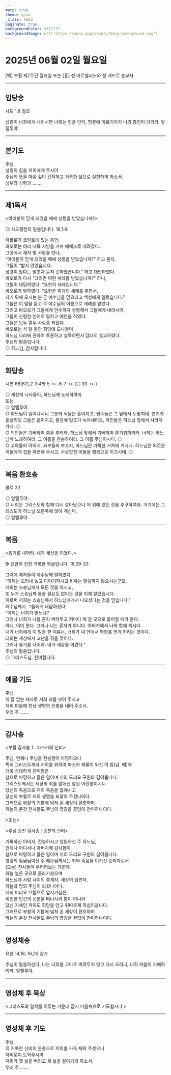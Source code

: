```yaml
---
marp: true
theme: gaia
_class: lead
paginate: true
backgroundColor: #ffffff
backgroundImage: url('https://marp.app/assets/hero-background.svg')
---
```


# 2025년 06월 02일 월요일

[백] 부활 제7주간 월요일 또는 [홍] 성 마르첼리노와 성 베드로  순교자  




---

## 입당송

사도 1,8 참조

성령이 너희에게 내리시면 너희는 힘을 받아, 땅끝에 이르기까지 나의 증인이 되리라. 알렐루야.  
  


---

## 본기도

주님,  
성령의 힘을 저희에게 주시어  
주님의 뜻을 마음 깊이 간직하고 거룩한 삶으로 실천하게 하소서.  
성부와 성령과 …….  
  


---

## 제1독서

<여러분이 믿게 되었을 때에 성령을 받았습니까?>

▥ 사도행전의 말씀입니다. 19,1-8

아폴로가 코린토에 있는 동안,  
바오로는 여러 내륙 지방을 거쳐 에페소로 내려갔다.  
그곳에서 제자 몇 사람을 만나,  
“여러분이 믿게 되었을 때에 성령을 받았습니까?” 하고 묻자,  
그들이 “받지 않았습니다.  
성령이 있다는 말조차 듣지 못하였습니다.” 하고 대답하였다.  
바오로가 다시 “그러면 어떤 세례를 받았습니까?” 하니,  
그들이 대답하였다. “요한의 세례입니다.”  
바오로가 말하였다. “요한은 회개의 세례를 주면서,  
자기 뒤에 오시는 분 곧 예수님을 믿으라고 백성에게 일렀습니다.”  
그들은 이 말을 듣고 주 예수님의 이름으로 세례를 받았다.  
그리고 바오로가 그들에게 안수하자 성령께서 그들에게 내리시어,  
그들이 신령한 언어로 말하고 예언을 하였다.  
그들은 모두 열두 사람쯤 되었다.  
바오로는 석 달 동안 회당에 드나들며  
하느님 나라에 관하여 토론하고 설득하면서 담대히 설교하였다.  
주님의 말씀입니다.  
◎ 하느님, 감사합니다.  
  


---

## 화답송

시편 68(67),2-3.4와 5ㄱㄷ.6-7ㄱㄴ(◎ 33ㄱㄴ)

◎ 세상의 나라들아, 하느님께 노래하여라.  
또는  
◎ 알렐루야.  
○ 하느님이 일어나시니 그분의 적들은 흩어지고, 원수들은 그 앞에서 도망치네. 연기가 흩날리듯 그들은 흩어지고, 불길에 밀초가 녹아내리듯, 악인들은 하느님 앞에서 사라져 가네. ◎  
○ 의인들은 기뻐하며 춤을 추리라. 하느님 앞에서 기뻐하며 즐거워하리라. 너희는 하느님께 노래하여라. 그 이름을 찬송하여라. 그 이름 주님이시다. ◎  
○ 고아들의 아버지, 과부들의 보호자, 하느님은 거룩한 거처에 계시네. 하느님은 외로운 이들에게 집을 마련해 주시고, 사로잡힌 이들을 행복으로 이끄시네. ◎  
  


---

## 복음 환호송

콜로 3,1

◎ 알렐루야.  
○ 너희는 그리스도와 함께 다시 살아났으니 저 위에 있는 것을 추구하여라. 거기에는 그리스도가 하느님 오른쪽에 앉아 계신다.  
◎ 알렐루야.  
  


---

## 복음

<용기를 내어라. 내가 세상을 이겼다.>

✠ 요한이 전한 거룩한 복음입니다. 16,29-33

그때에 제자들이 예수님께 말하였다.  
“이제는 드러내 놓고 이야기하시고 비유는 말씀하지 않으시는군요.  
저희는 스승님께서 모든 것을 아시고,  
또 누가 스승님께 물을 필요도 없다는 것을 이제 알았습니다.  
이로써 저희는 스승님께서 하느님에게서 나오셨다는 것을 믿습니다.”  
예수님께서 그들에게 대답하셨다.  
“이제는 너희가 믿느냐?  
그러나 너희가 나를 혼자 버려두고 저마다 제 갈 곳으로 흩어질 때가 온다.  
아니, 이미 왔다. 그러나 나는 혼자가 아니다. 아버지께서 나와 함께 계시다.  
내가 너희에게 이 말을 한 이유는, 너희가 내 안에서 평화를 얻게 하려는 것이다.  
너희는 세상에서 고난을 겪을 것이다.  
그러나 용기를 내어라. 내가 세상을 이겼다.”  
주님의 말씀입니다.  
◎ 그리스도님, 찬미합니다.  
  


---

## 예물 기도

주님,  
이 흠 없는 제사로 저희 죄를 씻어 주시고  
저희 마음에 천상 생명의 은총을 내려 주소서.  
우리 주 …….  
  


---

## 감사송

<부활 감사송 1 : 파스카의 신비>

주님, 언제나 주님을 찬송함이 마땅하오나  
특히 그리스도께서 저희를 위하여 파스카 제물이 되신 이 밤(날, 때)에  
더욱 성대하게 찬미함은  
참으로 마땅하고 옳은 일이며 저희 도리요 구원의 길이옵니다.  
그리스도께서는 세상의 죄를 없애신 참된 어린양이시니  
당신의 죽음으로 저희 죽음을 없애시고  
당신의 부활로 저희 생명을 되찾아 주셨나이다.  
그러므로 부활의 기쁨에 넘쳐 온 세상이 환호하며  
하늘의 온갖 천사들도 주님의 영광을 끝없이 찬미하나이다.  
  
<또는>  
  
<주님 승천 감사송 : 승천의 신비>  
  
  
거룩하신 아버지, 전능하시고 영원하신 주 하느님,  
언제나 어디서나 아버지께 감사함이  
참으로 마땅하고 옳은 일이며 저희 도리요 구원의 길이옵니다.  
영광의 임금님이신 주 예수님께서는 죄와 죽음을 이기신 승리자로서  
(오늘) 천사들이 우러러보는 가운데  
하늘 높은 곳으로 올라가셨으며  
하느님과 사람 사이의 중개자, 세상의 심판자,  
하늘과 땅의 주님이 되셨나이다.  
저희 머리요 으뜸으로 앞서가심은  
비천한 인간의 신분을 떠나시려 함이 아니라  
당신 지체인 저희도 희망을 안고 뒤따르게 하심이옵니다.  
그러므로 부활의 기쁨에 넘쳐 온 세상이 환호하며  
하늘의 온갖 천사들도 주님의 영광을 끝없이 찬미하나이다.  


---

## 영성체송

요한 14,18; 16,22 참조

주님이 말씀하신다. 나는 너희를 고아로 버려두지 않고 다시 오리니, 너희 마음이 기뻐하리라. 알렐루야.  
  


---

## 영성체 후 묵상

<그리스도와 일치를 이루는 가운데 잠시 마음속으로 기도합시다.>  


---

## 영성체 후 기도

주님,  
이 거룩한 신비의 은총으로 저희를 가득 채워 주셨으니  
자비로이 도와주시어  
저희가 옛 삶을 버리고 새 삶을 살아가게 하소서.  
우리 주 …….
